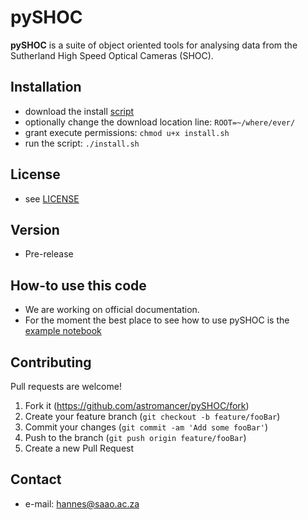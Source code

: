 
pySHOC
======

**pySHOC** is a suite of object oriented tools for analysing data from the
Sutherland High Speed Optical Cameras (SHOC).  

## Installation
* download the install [script](https://github.com/astromancer/pySHOC/raw/dev/install.sh)
* optionally change the download location line: `ROOT=~/where/ever/`
* grant execute permissions: `chmod u+x install.sh`
* run the script: `./install.sh`

<!-- ### Third party libraries
* see [LIBRARIES](https://github.com/username/sw-name/blob/master/LIBRARIES.md) files -->

## License 
* see [LICENSE](https://github.com/astromancer/pySHOC/blob/master/LICENSE.txt)

## Version 
* Pre-release

## How-to use this code
* We are working on official documentation. 
* For the moment the best place to see how to use pySHOC is the 
[example notebook](https://nbviewer.jupyter.org/github/astromancer/pySHOC/blob/master/pySHOC/example/pySHOC.demo.ipynb)

## Contributing
 Pull requests are welcome!
1. Fork it (<https://github.com/astromancer/pySHOC/fork>)
2. Create your feature branch (`git checkout -b feature/fooBar`)
3. Commit your changes (`git commit -am 'Add some fooBar'`)
4. Push to the branch (`git push origin feature/fooBar`)
5. Create a new Pull Request


## Contact
* e-mail: hannes@saao.ac.za

